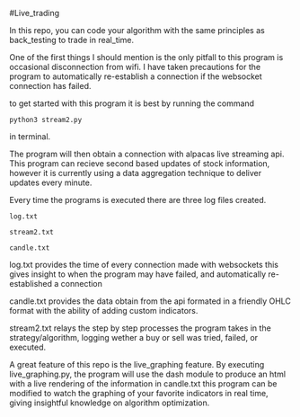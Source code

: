 #Live_trading

In this repo, you can code your algorithm with the same principles as back_testing to trade in real_time.

One of the first things I should mention is the only pitfall to this program is occasional disconnection from wifi. 
I have taken precautions for the program to automatically re-establish a connection if the websocket connection has failed.

to get started with this program it is best by running the command

    python3 stream2.py
    
in terminal. 


The program will then obtain a connection with alpacas live streaming api. This program can recieve second based updates of stock information, however it is currently using a data aggregation technique to deliver updates every minute.

Every time the programs is executed there are three log files created. 

    log.txt
    
    stream2.txt
    
    candle.txt
    
log.txt provides the time of every connection made with websockets this gives insight to when the program may have failed, and automatically re-established a connection

candle.txt provides the data obtain from the api formated in a friendly OHLC format with the ability of adding custom indicators.

stream2.txt relays the step by step processes the program takes in the strategy/algorithm, logging wether a buy or sell was tried, failed, or executed. 


A great feature of this repo is the live_graphing feature.
By executing live_graphing.py, the program will use the dash module to produce an html with a live rendering of the information in candle.txt
this program can be modified to watch the graphing of your favorite indicators in real time, giving insightful knowledge on algorithm optimization. 